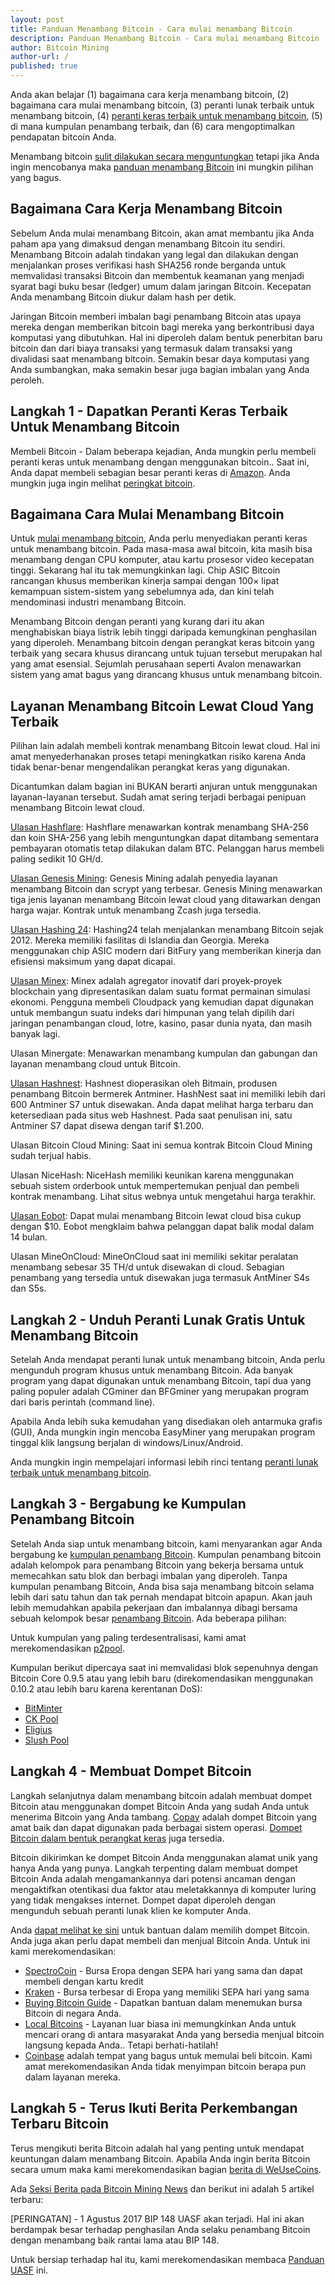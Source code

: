 ```yaml
---
layout: post
title: Panduan Menambang Bitcoin - Cara mulai menambang Bitcoin
description: Panduan Menambang Bitcoin - Cara mulai menambang Bitcoin
author: Bitcoin Mining
author-url: /
published: true
---
```


Anda akan belajar (1) bagaimana cara kerja menambang bitcoin, (2) bagaimana cara mulai menambang bitcoin, (3) peranti lunak terbaik untuk menambang bitcoin, (4) <a href="https://www.bitcoinmining.com/bitcoin-mining-hardware/">peranti keras terbaik untuk menambang bitcoin</a>, (5) di mana kumpulan penambang terbaik, dan (6) cara mengoptimalkan pendapatan bitcoin Anda.

Menambang bitcoin <a href="https://www.bitcoinmining.com/bitcoin-mining-profitability/">sulit dilakukan secara menguntungkan</a> tetapi jika Anda ingin mencobanya maka <a href="http://geni.us/37CM">panduan menambang Bitcoin</a> ini mungkin pilihan yang bagus. 

<h2>Bagaimana Cara Kerja Menambang Bitcoin</h2>

Sebelum Anda mulai menambang Bitcoin, akan amat membantu jika Anda paham apa yang dimaksud dengan menambang Bitcoin itu sendiri. Menambang Bitcoin adalah tindakan yang legal dan dilakukan dengan menjalankan proses verifikasi hash SHA256 ronde berganda untuk memvalidasi transaksi Bitcoin dan membentuk keamanan yang menjadi syarat bagi buku besar (ledger) umum dalam jaringan Bitcoin. Kecepatan Anda menambang Bitcoin diukur dalam hash per detik.

Jaringan Bitcoin memberi imbalan bagi penambang Bitcoin atas upaya mereka dengan memberikan bitcoin bagi mereka yang berkontribusi daya komputasi yang dibutuhkan. Hal ini diperoleh dalam bentuk penerbitan baru bitcoin dan dari biaya transaksi yang termasuk dalam transaksi yang divalidasi saat menambang bitcoin. Semakin besar daya komputasi yang Anda sumbangkan, maka semakin besar juga bagian imbalan yang Anda peroleh.

<h2>Langkah 1 - Dapatkan Peranti Keras Terbaik Untuk Menambang Bitcoin</h2>

Membeli Bitcoin - Dalam beberapa kejadian, Anda mungkin perlu membeli peranti keras untuk menambang dengan menggunakan bitcoin.. Saat ini, Anda dapat membeli sebagian besar peranti keras di <a href="http://geni.us/37CM">Amazon</a>. Anda mungkin juga ingin melihat <a href="http://www.bitcoincharts.com/">peringkat bitcoin</a>.

<h2>Bagaimana Cara Mulai Menambang Bitcoin</h2>

Untuk <a href="https://www.bitcoinmining.com/bitcoin-mining-for-beginners-how-to-mine-bitcoins/">mulai menambang bitcoin</a>, Anda perlu menyediakan peranti keras untuk menambang bitcoin. Pada masa-masa awal bitcoin, kita masih bisa menambang dengan CPU komputer, atau kartu prosesor video kecepatan tinggi. Sekarang hal itu tak memungkinkan lagi. Chip ASIC Bitcoin rancangan khusus memberikan kinerja sampai dengan 100× lipat kemampuan sistem-sistem yang sebelumnya ada, dan kini telah mendominasi industri menambang Bitcoin.

Menambang Bitcoin dengan peranti yang kurang dari itu akan menghabiskan biaya listrik lebih tinggi daripada kemungkinan penghasilan yang diperoleh. Menambang bitcoin dengan perangkat keras bitcoin yang terbaik yang secara khusus dirancang untuk tujuan tersebut merupakan hal yang amat esensial. Sejumlah perusahaan seperti Avalon menawarkan sistem yang amat bagus yang dirancang khusus untuk menambang bitcoin.

<h2>Layanan Menambang Bitcoin Lewat Cloud Yang Terbaik</h2>

Pilihan lain adalah membeli kontrak menambang Bitcoin lewat cloud. Hal ini amat menyederhanakan proses tetapi meningkatkan risiko karena Anda tidak benar-benar mengendalikan perangkat keras yang digunakan.

Dicantumkan dalam bagian ini BUKAN berarti anjuran untuk menggunakan layanan-layanan tersebut. Sudah amat sering terjadi berbagai penipuan menambang Bitcoin lewat cloud.

<a href="http://geni.us/hashflare">Ulasan Hashflare</a>: Hashflare menawarkan kontrak menambang SHA-256 dan koin SHA-256 yang lebih menguntungkan dapat ditambang sementara pembayaran otomatis tetap dilakukan dalam BTC. Pelanggan harus membeli paling sedikit 10 GH/d.

<a href="http://geni.us/advendorgm">Ulasan Genesis Mining</a>: Genesis Mining adalah penyedia layanan menambang Bitcoin dan scrypt yang terbesar. Genesis Mining menawarkan tiga jenis layanan menambang Bitcoin lewat cloud yang ditawarkan dengan harga wajar. Kontrak untuk menambang Zcash juga tersedia.

<a href="http://geni.us/hashing24">Ulasan Hashing 24</a>: Hashing24 telah menjalankan menambang Bitcoin sejak 2012. Mereka memiliki fasilitas di Islandia dan Georgia. Mereka menggunakan chip ASIC modern dari BitFury yang memberikan kinerja dan efisiensi maksimum yang dapat dicapai.

<a href="http://geni.us/minex">Ulasan Minex</a>: Minex adalah agregator inovatif dari proyek-proyek blockchain yang dipresentasikan dalam suatu format permainan simulasi ekonomi. Pengguna membeli Cloudpack yang kemudian dapat digunakan untuk membangun suatu indeks dari himpunan yang telah dipilih dari jaringan penambangan cloud, lotre, kasino, pasar dunia nyata, dan masih banyak lagi.

Ulasan Minergate: Menawarkan menambang kumpulan dan gabungan dan layanan menambang cloud untuk Bitcoin.

<a href="http://geni.us/advendorgm">Ulasan Hashnest</a>: Hashnest dioperasikan oleh Bitmain, produsen penambang Bitcoin bermerek Antminer. HashNest saat ini memiliki lebih dari 600 Antminer S7 untuk disewakan. Anda dapat melihat harga terbaru dan ketersediaan pada situs web Hashnest. Pada saat penulisan ini, satu Antminer S7 dapat disewa dengan tarif $1.200.

Ulasan Bitcoin Cloud Mining: Saat ini semua kontrak Bitcoin Cloud Mining sudah terjual habis.

Ulasan NiceHash: NiceHash memiliki keunikan karena menggunakan sebuah sistem orderbook untuk mempertemukan penjual dan pembeli kontrak menambang. Lihat situs webnya untuk mengetahui harga terakhir.

<a href="http://geni.us/hashflare">Ulasan Eobot</a>: Dapat mulai menambang Bitcoin lewat cloud bisa cukup dengan $10. Eobot mengklaim bahwa pelanggan dapat balik modal dalam 14 bulan.

Ulasan MineOnCloud: MineOnCloud saat ini memiliki sekitar peralatan menambang sebesar 35 TH/d untuk disewakan di cloud. Sebagian penambang yang tersedia untuk disewakan juga termasuk AntMiner S4s dan S5s.

<h2>Langkah 2 - Unduh Peranti Lunak Gratis Untuk Menambang Bitcoin</h2>

Setelah Anda mendapat peranti lunak untuk menambang bitcoin, Anda perlu mengunduh program khusus untuk menambang Bitcoin. Ada banyak program yang dapat digunakan untuk menambang Bitcoin, tapi dua yang paling populer adalah CGminer dan BFGminer yang merupakan program dari baris perintah (command line).

Apabila Anda lebih suka kemudahan yang disediakan oleh antarmuka grafis (GUI), Anda mungkin ingin mencoba EasyMiner yang merupakan program tinggal klik langsung berjalan di windows/Linux/Android.

Anda mungkin ingin mempelajari informasi lebih rinci tentang <a href="https://www.bitcoinmining.com/bitcoin-mining-software/">peranti lunak terbaik untuk menambang bitcoin</a>.

<h2>Langkah 3 - Bergabung ke Kumpulan Penambang Bitcoin</h2>

Setelah Anda siap untuk menambang bitcoin, kami menyarankan agar Anda bergabung ke <a href="https://www.bitcoinmining.com/bitcoin-mining-pools/">kumpulan penambang Bitcoin</a>. Kumpulan penambang bitcoin adalah kelompok para penambang Bitcoin yang bekerja bersama untuk memecahkan satu blok dan berbagi imbalan yang diperoleh. Tanpa kumpulan penambang Bitcoin, Anda bisa saja menambang bitcoin selama lebih dari satu tahun dan tak pernah mendapat bitcoin apapun. Akan jauh lebih memudahkan apabila pekerjaan dan imbalannya dibagi bersama sebuah kelompok besar <a href="https://www.bitcoinminer.com/">penambang Bitcoin</a>. Ada beberapa pilihan:

Untuk kumpulan yang paling terdesentralisasi, kami amat merekomendasikan <a href="http://p2pool.in/">p2pool</a>.

Kumpulan berikut dipercaya saat ini memvalidasi blok sepenuhnya dengan Bitcoin Core 0.9.5 atau yang lebih baru (direkomendasikan menggunakan 0.10.2 atau lebih baru karena kerentanan DoS):
<ul>
<li><a href="https://bitminter.com/">BitMinter</a></li>
<li><a href="http://www.kano.is/">CK Pool</a></li>
<li><a href="http://eligius.st/~gateway/">Eligius</a></li>
<li><a href="https://en.bitcoin.it/wiki/Bitcoin_Pooled_Mining">Slush Pool</a></li>
</ul>
<h2>Langkah 4 - Membuat Dompet Bitcoin</h2>

Langkah selanjutnya dalam menambang bitcoin adalah membuat dompet Bitcoin atau menggunakan dompet Bitcoin Anda yang sudah Anda untuk menerima Bitcoin yang Anda tambang. <a href="http://geni.us/copay">Copay</a> adalah dompet Bitcoin yang amat baik dan dapat digunakan pada berbagai sistem operasi. <a href="http://geni.us/ledger">Dompet Bitcoin dalam bentuk perangkat keras</a> juga tersedia.

Bitcoin dikirimkan ke dompet Bitcoin Anda menggunakan alamat unik yang hanya Anda yang punya. Langkah terpenting dalam membuat dompet Bitcoin Anda adalah mengamankannya dari potensi ancaman dengan mengaktifkan otentikasi dua faktor atau meletakkannya di komputer luring yang tidak mengakses internet. Dompet dapat diperoleh dengan mengunduh sebuah peranti lunak klien ke komputer Anda.

Anda <a href="https://www.weusecoins.com/en/find-the-best-bitcoin-wallet/">dapat melihat ke sini</a> untuk bantuan dalam memilih dompet Bitcoin.</li>
Anda juga akan perlu dapat membeli dan menjual Bitcoin Anda. Untuk ini kami merekomendasikan:
<ul>
<li><a href="http://geni.us/spectrocoin">SpectroCoin</a> - Bursa Eropa dengan SEPA hari yang sama dan dapat membeli dengan kartu kredit</li>
<li><a href="https://www.kraken.com/">Kraken</a> - Bursa terbesar di Eropa yang memiliki SEPA hari yang sama</li>
<li><a href="https://www.weusecoins.com/en/how-buy-bitcoins-online-best-bitcoin-exchange-rate-bitcoin-price/">Buying Bitcoin Guide</a> - Dapatkan bantuan dalam menemukan bursa Bitcoin di negara Anda.</li>
<li><a href="">Local Bitcoins</a> - Layanan luar biasa ini memungkinkan Anda untuk mencari orang di antara masyarakat Anda yang bersedia menjual bitcoin langsung kepada Anda.. Tetapi berhati-hatilah!</li>
<li><a href="http://geni.us/coinbase">Coinbase</a> adalah tempat yang bagus untuk memulai beli bitcoin. Kami amat merekomendasikan Anda tidak menyimpan bitcoin berapa pun dalam layanan mereka.</li>
</ul>
<h2>Langkah 5 - Terus Ikuti Berita Perkembangan Terbaru Bitcoin</h2>

Terus mengikuti berita Bitcoin adalah hal yang penting untuk mendapat keuntungan dalam menambang Bitcoin. Apabila Anda ingin berita Bitcoin secara umum maka kami merekomendasikan bagian <a href="https://www.weusecoins.com/news/">berita di WeUseCoins</a>.

Ada <a href="https://www.bitcoinmining.com/news/">Seksi Berita pada Bitcoin Mining News</a> dan berikut ini adalah 5 artikel terbaru:

[PERINGATAN] - 1 Agustus 2017 BIP 148 UASF akan terjadi. Hal ini akan berdampak besar terhadap penghasilan Anda selaku penambang Bitcoin dengan menambang baik rantai lama atau BIP 148.

Untuk bersiap terhadap hal itu, kami merekomendasikan membaca <a href="https://www.weusecoins.com/uasf-guide/">Panduan UASF</a> ini.

